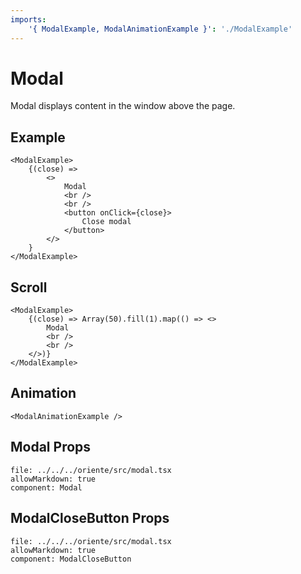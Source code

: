 ```yaml
---
imports:
    '{ ModalExample, ModalAnimationExample }': './ModalExample'
---
```


# Modal

Modal displays content in the window above the page.

## Example

```@render
<ModalExample>
    {(close) =>
        <>
            Modal
            <br />
            <br />
            <button onClick={close}>
                Close modal
            </button>
        </>
    }
</ModalExample>
```

## Scroll

```@render
<ModalExample>
    {(close) => Array(50).fill(1).map(() => <>
        Modal
        <br />
        <br />
    </>)}
</ModalExample>
```

## Animation

```@render
<ModalAnimationExample />
```

## Modal Props

```@propsdoc
file: ../../../oriente/src/modal.tsx
allowMarkdown: true
component: Modal
```

## ModalCloseButton Props

```@propsdoc
file: ../../../oriente/src/modal.tsx
allowMarkdown: true
component: ModalCloseButton
```
